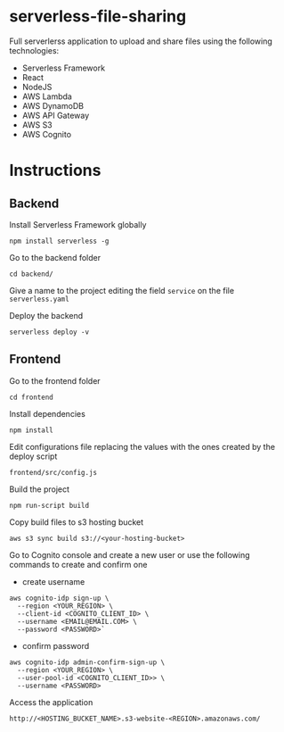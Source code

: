 # serverless-file-sharing
Full serverlerss application to upload and share files using the following technologies:

- Serverless Framework
- React
- NodeJS
- AWS Lambda
- AWS DynamoDB
- AWS API Gateway
- AWS S3
- AWS Cognito

# Instructions

## Backend
Install Serverless Framework globally

`npm install serverless -g`

Go to the backend folder

`cd backend/`

Give a name to the project editing the field `service` on the file `serverless.yaml`

Deploy the backend

`serverless deploy -v`

## Frontend
Go to the frontend folder

`cd frontend`

Install dependencies

`npm install`

Edit configurations file replacing the values with the ones created by the deploy script

`frontend/src/config.js`

Build the project

`npm run-script build`

Copy build files to s3 hosting bucket

`aws s3 sync build s3://<your-hosting-bucket>`

Go to Cognito console and create a new user or use the following commands to create and confirm one

- create username
```
aws cognito-idp sign-up \
  --region <YOUR_REGION> \
  --client-id <COGNITO_CLIENT_ID> \
  --username <EMAIL@EMAIL.COM> \
  --password <PASSWORD>`
```

- confirm password 
```
aws cognito-idp admin-confirm-sign-up \
  --region <YOUR_REGION> \
  --user-pool-id <COGNITO_CLIENT_ID>> \
  --username <PASSWORD> 
```

Access the application

`http://<HOSTING_BUCKET_NAME>.s3-website-<REGION>.amazonaws.com/`